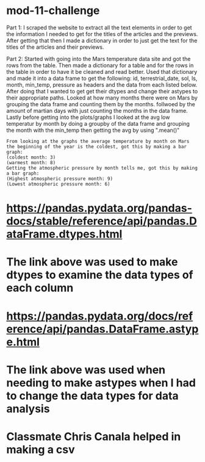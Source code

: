 # mod-11-challenge

Part 1:
    I scraped the website to extract all the text elements in order to get the information I needed to get for the titles of the articles and the previews.
    After getting that then I made a dictionary in order to just get the text for the titles of the articles and their previews.

Part 2:
    Started with going into the Mars temperature data site and got the rows from the table. Then made a dictionary for a table and for the rows in the table in order to have it be cleaned and read better.
    Used that dictionary and made it into a data frame to get the following: id, terrestrial_date, sol, ls, month, min_temp, pressure as headers and the data from each listed below. After doing that I wanted to get get their dtypes and change their astypes to their appropriate paths. Looked at how many months there were on Mars by grouping the data frame and counting them by the months.
    follwoed by the amount of martian days with just counting the months in the data frame. Lastly before getting into the plots/graphs I looked at the avg low temperatur by month by doing a groupby of the data frame and grouping the month with the min_temp then getting the avg by using ".mean()"

    From looking at the graphs the average temperature by month on Mars the beginning of the year is the coldest, got this by making a bar graph:
    (coldest month: 3)
    (warmest month: 8)
    Getting the atmospheric pressure by month tells me, got this by making a bar graph:
    (Highest atmospheric pressure month: 9)
    (Lowest atmospheric pressure month: 6)


# https://pandas.pydata.org/pandas-docs/stable/reference/api/pandas.DataFrame.dtypes.html
    
# The link above was used to make dtypes to examine the data types of each column

# https://pandas.pydata.org/docs/reference/api/pandas.DataFrame.astype.html

# The link above was used when needing to make astypes when I had to change the data types for data analysis

# Classmate Chris Canala helped in making a csv